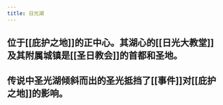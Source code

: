 ```yaml
---
title: 日光湖
---
```


## 位于[[庇护之地]]的正中心。其湖心的[[日光大教堂]]及其附属城镇是[[圣日教会]]的首都和圣地。
## 传说中圣光湖倾斜而出的圣光抵挡了[[事件]]对[[庇护之地]]的影响。
